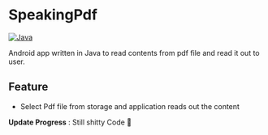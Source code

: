 # SpeakingPdf

[![Java](https://skillicons.dev/icons?i=java&theme=light)](https://skillicons.dev)

Android app written in Java to read contents from pdf file and read it out to user.

## Feature
- Select Pdf file from storage and application reads out the content


**Update Progress** : Still shitty Code 💩
